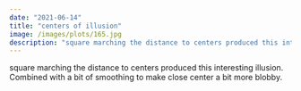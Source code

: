 ```yaml
---
date: "2021-06-14"
title: "centers of illusion"
image: /images/plots/165.jpg
description: "square marching the distance to centers produced this interesting illusion. Combined with a bit of smoothing to make close center a bit more blobby."
---
```


square marching the distance to centers produced this interesting illusion. Combined with a bit of smoothing to make close center a bit more blobby.
